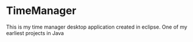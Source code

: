 # TimeManager
This is my time manager desktop application created in eclipse.
One of my earliest projects in Java
